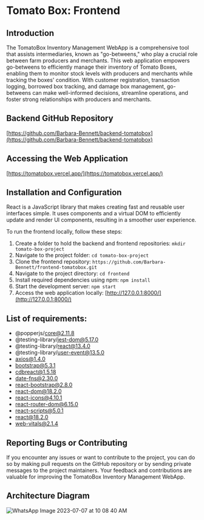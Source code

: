 # Tomato Box: Frontend


## Introduction
The TomatoBox Inventory Management WebApp is a comprehensive tool that assists intermediaries, known as "go-betweens," who play a crucial role between farm producers and merchants. This web application empowers go-betweens to efficiently manage their inventory of Tomato Boxes, enabling them to monitor stock levels with producers and merchants while tracking the boxes' condition. With customer registration, transaction logging, borrowed box tracking, and damage box management, go-betweens can make well-informed decisions, streamline operations, and foster strong relationships with producers and merchants.


## Backend GitHub Repository
[https://github.com/Barbara-Bennett/backend-tomatobox](https://github.com/Barbara-Bennett/backend-tomatobox)


## Accessing the Web Application
[https://tomatobox.vercel.app/](https://tomatobox.vercel.app/)


## Installation and Configuration
React is a JavaScript library that makes creating fast and reusable user interfaces simple. It uses components and a virtual DOM to efficiently update and render UI components, resulting in a smoother user experience.

To run the frontend locally, follow these steps:

1. Create a folder to hold the backend and frontend repositories: `mkdir tomato-box-project`
2. Navigate to the project folder: `cd tomato-box-project`
3. Clone the frontend repository: `https://github.com/Barbara-Bennett/frontend-tomatobox.git`
4. Navigate to the project directory: `cd frontend`
5. Install required dependencies using npm: `npm install`
6. Start the development server: `npm start`
7. Access the web application locally: [http://127.0.0.1:8000/](http://127.0.0.1:8000/)


## List of requirements:
- @popperjs/core@2.11.8
- @testing-library/jest-dom@5.17.0
- @testing-library/react@13.4.0
- @testing-library/user-event@13.5.0
- axios@1.4.0
- bootstrap@5.3.1
- cdbreact@1.5.18
- date-fns@2.30.0
- react-bootstrap@2.8.0
- react-dom@18.2.0
- react-icons@4.10.1
- react-router-dom@6.15.0
- react-scripts@5.0.1
- react@18.2.0
- web-vitals@2.1.4


## Reporting Bugs or Contributing
If you encounter any issues or want to contribute to the project, you can do so by making pull requests on the GitHub repository or by sending private messages to the project maintainers. Your feedback and contributions are valuable for improving the TomatoBox Inventory Management WebApp.


## Architecture Diagram
![WhatsApp Image 2023-07-07 at 10 08 40 AM](https://github.com/Barbara-Bennett/backend-tomatobox/assets/97815099/210a0b7a-f101-41ea-80e6-f707702bc948)



